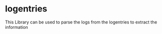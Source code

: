 # logentries
This Library can be used to parse the logs from the logentries to extract the information

